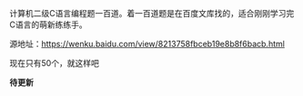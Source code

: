 计算机二级C语言编程题一百道。着一百道题是在百度文库找的，适合刚刚学习完C语言的萌新练练手。


源地址：https://wenku.baidu.com/view/8213758fbceb19e8b8f6bacb.html

现在只有50个，就这样吧

**待更新**
